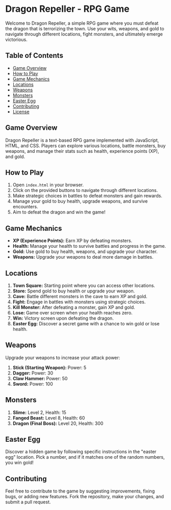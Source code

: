 # Dragon Repeller - RPG Game

Welcome to Dragon Repeller, a simple RPG game where you must defeat the dragon that is terrorizing the town. Use your wits, weapons, and gold to navigate through different locations, fight monsters, and ultimately emerge victorious.

## Table of Contents

- [Game Overview](#game-overview)
- [How to Play](#how-to-play)
- [Game Mechanics](#game-mechanics)
- [Locations](#locations)
- [Weapons](#weapons)
- [Monsters](#monsters)
- [Easter Egg](#easter-egg)
- [Contributing](#contributing)
- [License](#license)

## Game Overview

Dragon Repeller is a text-based RPG game implemented with JavaScript, HTML, and CSS. Players can explore various locations, battle monsters, buy weapons, and manage their stats such as health, experience points (XP), and gold.

## How to Play

1. Open `index.html` in your browser.
2. Click on the provided buttons to navigate through different locations.
3. Make strategic choices in battles to defeat monsters and gain rewards.
4. Manage your gold to buy health, upgrade weapons, and survive encounters.
5. Aim to defeat the dragon and win the game!

## Game Mechanics

- **XP (Experience Points):** Earn XP by defeating monsters.
- **Health:** Manage your health to survive battles and progress in the game.
- **Gold:** Use gold to buy health, weapons, and upgrade your character.
- **Weapons:** Upgrade your weapons to deal more damage in battles.

## Locations

1. **Town Square:** Starting point where you can access other locations.
2. **Store:** Spend gold to buy health or upgrade your weapon.
3. **Cave:** Battle different monsters in the cave to earn XP and gold.
4. **Fight:** Engage in battles with monsters using strategic choices.
5. **Kill Monster:** After defeating a monster, gain XP and gold.
6. **Lose:** Game over screen when your health reaches zero.
7. **Win:** Victory screen upon defeating the dragon.
8. **Easter Egg:** Discover a secret game with a chance to win gold or lose health.

## Weapons

Upgrade your weapons to increase your attack power:

1. **Stick (Starting Weapon):** Power: 5
2. **Dagger:** Power: 30
3. **Claw Hammer:** Power: 50
4. **Sword:** Power: 100

## Monsters

1. **Slime:** Level 2, Health: 15
2. **Fanged Beast:** Level 8, Health: 60
3. **Dragon (Final Boss):** Level 20, Health: 300

## Easter Egg

Discover a hidden game by following specific instructions in the "easter egg" location. Pick a number, and if it matches one of the random numbers, you win gold!

## Contributing

Feel free to contribute to the game by suggesting improvements, fixing bugs, or adding new features. Fork the repository, make your changes, and submit a pull request.

